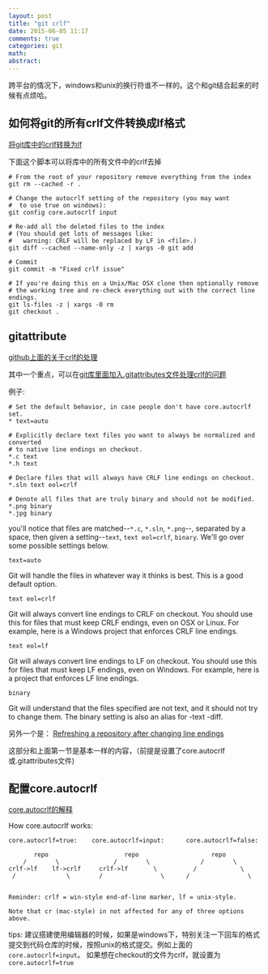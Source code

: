 ```yaml
---
layout: post
title: "git crlf"
date: 2015-06-05 11:17
comments: true
categories: git
math: 
abstract: 
---
```


跨平台的情况下，windows和unix的换行符谁不一样的。这个和git结合起来的时候有点烦哈。
 
 
## 如何将git的所有crlf文件转换成lf格式

[将git库中的crlf转换为lf](http://stackoverflow.com/questions/1510798/trying-to-fix-line-endings-with-git-filter-branch-but-having-no-luck/1511273#1511273)

下面这个脚本可以将库中的所有文件中的crlf去掉
<!--more-->

```
# From the root of your repository remove everything from the index
git rm --cached -r .

# Change the autocrlf setting of the repository (you may want 
#  to use true on windows):
git config core.autocrlf input

# Re-add all the deleted files to the index
# (You should get lots of messages like:
#   warning: CRLF will be replaced by LF in <file>.)
git diff --cached --name-only -z | xargs -0 git add

# Commit
git commit -m "Fixed crlf issue"

# If you're doing this on a Unix/Mac OSX clone then optionally remove
# the working tree and re-check everything out with the correct line endings.
git ls-files -z | xargs -0 rm
git checkout .
```

## gitattribute 

[github上面的关于crlf的处理](https://help.github.com/articles/dealing-with-line-endings/)

其中一个重点，可以在[git库里面加入.gitattributes文件处理crlf的问题](https://help.github.com/articles/dealing-with-line-endings/#per-repository-settings)

例子:

```
# Set the default behavior, in case people don't have core.autocrlf set.
* text=auto

# Explicitly declare text files you want to always be normalized and converted
# to native line endings on checkout.
*.c text
*.h text

# Declare files that will always have CRLF line endings on checkout.
*.sln text eol=crlf

# Denote all files that are truly binary and should not be modified.
*.png binary
*.jpg binary
```


you'll notice that files are matched--`*.c`, `*.sln`, `*.png`--, separated by a space, then given a setting--`text`, `text eol=crlf`, `binary`. We'll go over some possible settings below.

`text=auto`

Git will handle the files in whatever way it thinks is best. This is a good default option.

`text eol=crlf`

Git will always convert line endings to CRLF on checkout. You should use this for files that must keep CRLF endings, even on OSX or Linux. For example, here is a Windows project that enforces CRLF line endings.

`text eol=lf`

Git will always convert line endings to LF on checkout. You should use this for files that must keep LF endings, even on Windows. For example, here is a project that enforces LF line endings.

`binary`

Git will understand that the files specified are not text, and it should not try to change them. The binary setting is also an alias for -text -diff.


另外一个是：
[Refreshing a repository after changing line endings](https://help.github.com/articles/dealing-with-line-endings/#refreshing-a-repository-after-changing-line-endings)

这部分和上面第一节是基本一样的内容，（前提是设置了core.autocrlf或.gitattributes文件)
 
 
## 配置core.autocrlf 
[core.autocrlf的解释](http://stackoverflow.com/questions/1967370/git-replacing-lf-with-crlf#20653073)

How core.autocrlf works:

```
core.autocrlf=true:    core.autocrlf=input:      core.autocrlf=false:

       repo                     repo                    repo
    /        \               /        \              /        \
crlf->lf    lf->crlf     crlf->lf       \          /            \      
 /              \        /                \      /                \


Reminder: crlf = win-style end-of-line marker, lf = unix-style.

Note that cr (mac-style) in not affected for any of three options above.
```
 
tips: 建议搭建使用编辑器的时候，如果是windows下，特别关注一下回车的格式
提交到代码仓库的时候，按照unix的格式提交。例如上面的`core.autocrlf=input`。
如果想在checkout的文件为crlf，就设置为`core.autocrlf=true`

